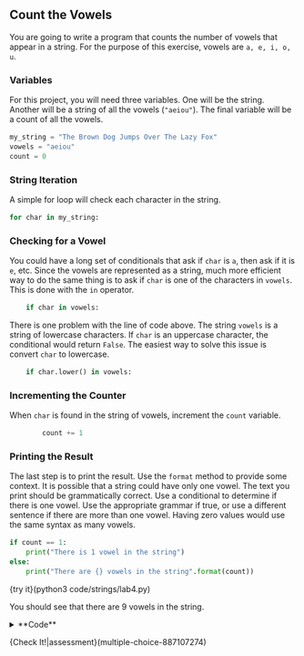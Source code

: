 ## Count the Vowels
You are going to write a program that counts the number of vowels that appear in a string. For the purpose of this exercise, vowels are `a, e, i, o, u`.

### Variables
For this project, you will need three variables. One will be the string. Another will be a string of all the vowels (`"aeiou"`). The final variable will be a count of all the vowels.

```python
my_string = "The Brown Dog Jumps Over The Lazy Fox"
vowels = "aeiou"
count = 0
```

### String Iteration
A simple for loop will check each character in the string.

```python
for char in my_string:
```

### Checking for a Vowel
You could have a long set of conditionals that ask if `char` is `a`, then ask if it is `e`, etc. Since the vowels are represented as a string, much more efficient way to do the same thing is to ask if `char` is one of the characters in `vowels`. This is done with the `in` operator.

```python
    if char in vowels:
```

There is one problem with the line of code above. The string `vowels` is a string of lowercase characters. If `char` is an uppercase character, the conditional would return `False`. The easiest way to solve this issue is convert `char` to lowercase.

```python
    if char.lower() in vowels:
```

### Incrementing the Counter
When `char` is found in the string of vowels, increment the `count` variable.

```python
        count += 1
```

### Printing the Result
The last step is to print the result. Use the `format` method to provide some context. It is possible that a string could have only one vowel. The text you print should be grammatically correct. Use a conditional to determine if there is one vowel. Use the appropriate grammar if true, or use a different sentence if there are more than one vowel. Having zero values would use the same syntax as many vowels.

```python
if count == 1:
    print("There is 1 vowel in the string")
else:
    print("There are {} vowels in the string".format(count))
```

{try it}(python3 code/strings/lab4.py)

You should see that there are 9 vowels in the string.

<details><summary>**Code**</summary><img src=".guides/images/count-vowels.png" /></details>

{Check It!|assessment}(multiple-choice-887107274)
